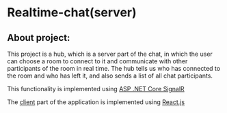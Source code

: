 # Realtime-chat(server)

## About project:

This project is a hub, which is a server part of the chat, in which the user can choose a room to connect to it and communicate with other participants of the room in real time.  The hub tells us who has connected to the room and who has left it, and also sends a list of all chat participants.

This functionality is implemented using  [ASP .NET Core SignalR](https://docs.microsoft.com/en-us/aspnet/signalr/)

The [client](https://github.com/Sergey-Shar/real-time-chat) part of the application is implemented using  [React.js](https://ru.reactjs.org/) 
